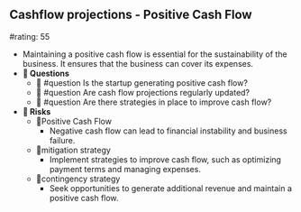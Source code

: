 ## Cashflow projections - Positive Cash Flow
#rating: 55
- Maintaining a positive cash flow is essential for the sustainability of the business. It ensures that the business can cover its expenses.
- **💭 Questions**
  - 💭 #question Is the startup generating positive cash flow?
  - 💭 #question Are cash flow projections regularly updated?
  - 💭 #question Are there strategies in place to improve cash flow?
- **🚨 Risks**
  - 🚨Positive Cash Flow
    - Negative cash flow can lead to financial instability and business failure.
  - 🚨mitigation strategy
    - Implement strategies to improve cash flow, such as optimizing payment terms and managing expenses.
  - 🚨contingency strategy
    - Seek opportunities to generate additional revenue and maintain a positive cash flow.


